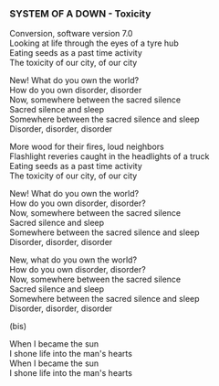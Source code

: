 ### SYSTEM OF A DOWN - Toxicity

Conversion, software version 7.0  
Looking at life through the eyes of a tyre hub  
Eating seeds as a past time activity  
The toxicity of our city, of our city  

New! What do you own the world?  
How do you own disorder, disorder  
Now, somewhere between the sacred silence  
Sacred silence and sleep  
Somewhere between the sacred silence and sleep  
Disorder, disorder, disorder  

More wood for their fires, loud neighbors  
Flashlight reveries caught in the headlights of a truck  
Eating seeds as a past time activity  
The toxicity of our city, of our city  

New! What do you own the world?  
How do you own disorder, disorder?  
Now, somewhere between the sacred silence  
Sacred silence and sleep  
Somewhere between the sacred silence and sleep  
Disorder, disorder, disorder  

New, what do you own the world?  
How do you own disorder, disorder?  
Now, somewhere between the sacred silence  
Sacred silence and sleep  
Somewhere between the sacred silence and sleep  
Disorder, disorder, disorder  

(bis)  

When I became the sun  
I shone life into the man's hearts  
When I became the sun  
I shone life into the man's hearts  
